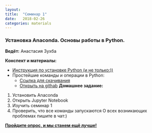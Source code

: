 ```yaml
---
layout: 
title:  "Семинар 1"
date:   2018-02-26
categories: materials 
---
```

### Установка Anaconda. Основы работы в Python.

**Ведёт:** Анастасия Зухба

**Конспект и материалы:**
- [Инструкция по установке Python (и не только:))](http://profitraders.com/Python/PythonIntro.html)
- Простейшие команды и операции в Python:
	- [Ссылка для скачивания](../../assets/notebooks/1sem.ipynb)
	- [Открыть на githab](https://github.com/appdatascience/appdatascience.github.io/blob/master/assets/notebooks/1sem.ipynb)
**Домашнее задание:**
1. Установить Anaconda
2. Открыть Jupyter Notebook
3. Изучить семинар 1
4. Проверить, что все команды запускаются
О всех возникающих проблемах пишите в чат:)

[**Пройдите опрос, и мы станем ещё лучше!**](https://goo.gl/forms/wdAaVKeDcWWk5uux1)
